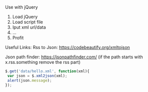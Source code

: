 Use with jQuery

1. Load jQuery
2. Load script file
3. Iput xml url/data
4. ...
5. Profit

Useful Links:
Rss to Json: https://codebeautify.org/xmltojson

Json path finder: https://jsonpathfinder.com/
(if the path starts with x.rss.something remove the rss part)



```js
$.get('data/hello.xml', function(xml){
 var json = $.xml2json(xml);
 alert(json.message);
});
```
